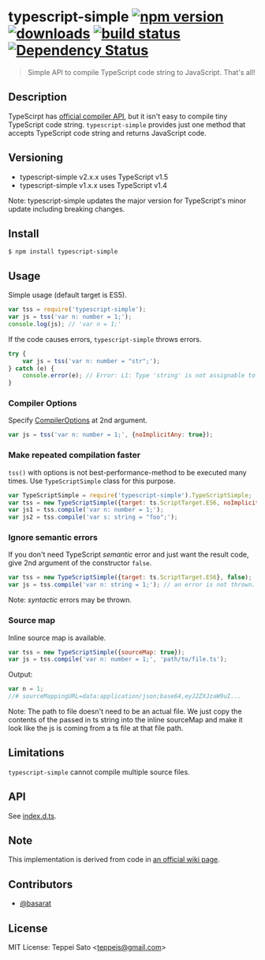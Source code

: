typescript-simple [![npm version][npm-image]][npm-url] [![downloads][npm-downloads-image]][npm-url] [![build status][travis-image]][travis-url] [![Dependency Status][deps-image]][deps-url]
======

> Simple API to compile TypeScript code string to JavaScript. That's all!

## Description

TypeScirpt has [official compiler API](https://github.com/Microsoft/TypeScript/wiki/Using-the-Compiler-API), but it isn't easy to compile tiny TypeScript code string.
`typescript-simple` provides just one method that accepts TypeScript code string and returns JavaScript code.

## Versioning

* typescript-simple v2.x.x uses TypeScript v1.5
* typescript-simple v1.x.x uses TypeScript v1.4

Note: typescript-simple updates the major version for TypeScript's minor update including breaking changes.

## Install

```console
$ npm install typescript-simple
```

## Usage

Simple usage (default target is ES5).

```javascript
var tss = require('typescript-simple');
var js = tss('var n: number = 1;');
console.log(js); // 'var n = 1;'
```

If the code causes errors, `typescript-simple` throws errors.

```javascript
try {
    var js = tss('var n: number = "str";');
} catch (e) {
    console.error(e); // Error: L1: Type 'string' is not assignable to type 'number'.
}
```

### Compiler Options

Specify [CompilerOptions](https://github.com/Microsoft/TypeScript/blob/v1.4/bin/typescriptServices.d.ts#L1086) at 2nd argument.

```javascript
var js = tss('var n: number = 1;', {noImplicitAny: true});
```

### Make repeated compilation faster

`tss()` with options is not best-performance-method to be executed many times.
Use `TypeScriptSimple` class for this purpose.

```javascript
var TypeScriptSimple = require('typescript-simple').TypeScriptSimple;
var tss = new TypeScriptSimple({target: ts.ScriptTarget.ES6, noImplicitAny: true});
var js1 = tss.compile('var n: number = 1;');
var js2 = tss.compile('var s: string = "foo";');
```

### Ignore semantic errors

If you don't need TypeScript *semantic* error and just want the result code, give 2nd argument of the constructor `false`.

```javascript
var tss = new TypeScriptSimple({target: ts.ScriptTarget.ES6}, false);
var js = tss.compile('var n: string = 1;'); // an error is not thrown.
```

Note: *syntactic* errors may be thrown.

### Source map

Inline source map is available.

```javascript
var tss = new TypeScriptSimple({sourceMap: true});
var js = tss.compile('var n: number = 1;', 'path/to/file.ts');
```

Output:

```javascript
var n = 1;
//# sourceMappingURL=data:application/json;base64,eyJ2ZXJzaW9uI...
```
Note: The path to file doesn't need to be an actual file. We just copy the contents of the passed in ts string into the inline sourceMap and make it look like the js is coming from a ts file at that file path.

## Limitations

`typescript-simple` cannot compile multiple source files.

## API

See [index.d.ts](index.d.ts).

## Note

This implementation is derived from code in [an official wiki page](https://github.com/Microsoft/TypeScript/wiki/Using-the-Compiler-API).

## Contributors

* [@basarat](https://github.com/basarat)

## License

MIT License: Teppei Sato &lt;teppeis@gmail.com&gt;

[npm-image]: https://img.shields.io/npm/v/typescript-simple.svg
[npm-url]: https://npmjs.org/package/typescript-simple
[npm-downloads-image]: https://img.shields.io/npm/dm/typescript-simple.svg
[travis-image]: https://travis-ci.org/teppeis/typescript-simple.svg?branch=master
[travis-url]: https://travis-ci.org/teppeis/typescript-simple
[deps-image]: https://david-dm.org/teppeis/typescript-simple.svg
[deps-url]: https://david-dm.org/teppeis/typescript-simple
